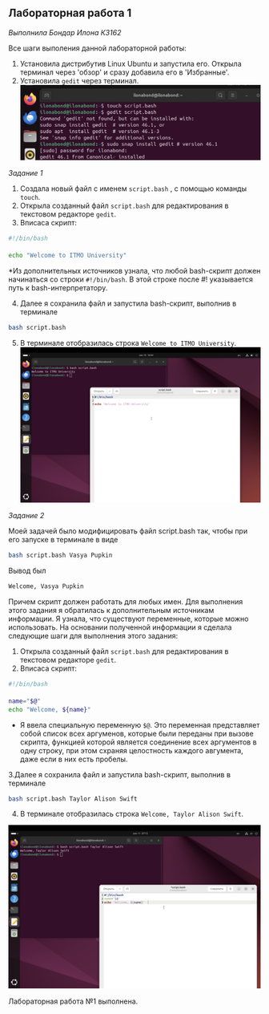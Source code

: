 ## Лабораторная работа 1

*Выполнила Бондар Илона К3162*

Все шаги выполения данной лабораторной работы:
1. Установила дистрибутив Linux Ubuntu и запустила его. Открыла терминал через 'обзор' и сразу добавила его в 'Избранные'.
2. Установила `gedit` через терминал.
![Screnshot](https://github.com/ilonabond/Informatics/blob/main/Снимок%20экрана%202024-09-10%20в%2019.41.10.jpg)

*Задание 1*

1. Создала новый файл с именем `script.bash` , с помощью команды `touch`.
2. Открыла созданный файл `script.bash` для редактирования в текстовом редакторе `gedit`. 
3. Впиcаса скрипт:

```bash
#!/bin/bash

echo "Welcome to ITMO University"
```

   *Из дополнительных источников узнала, что любой bash-скрипт должен начинаться со строки `#!/bin/bash`. В этой строке после #! указывается путь к bash-интерпретатору.

4. Далее я сохранила файл и запустила bash-скрипт, выполнив в терминале

```bash
bash script.bash
```
5. В терминале отобразилась строка `Welcome to ITMO University`.
![Screnshot2](https://github.com/ilonabond/Informatics/blob/main/Снимок%20экрана%202024-09-10%20в%2019.44.35.PNG)

*Задание 2*

Моей задачей было модифицировать файл script.bash так, чтобы при его запуске в терминале в виде

```bash
bash script.bash Vasya Pupkin
```
Вывод был

```bash
Welcome, Vasya Pupkin
```

Причем скрипт должен работать для любых имен.
Для выполнения этого задания я обратилась к дополнительным источникам информации. Я узнала, что существуют переменные, которые можно использовать. На основании полученной информации я сделала следующие шаги для выполнения этого задания:
1. Открыла созданный файл `script.bash` для редактирования в текстовом редакторе `gedit`. 
2. Впиcаса скрипт:

```bash
#!/bin/bash

name="$@"
echo "Welcome, ${name}"
```
   * Я ввела специальную переменную `$@`. Это переменная представляет собой список всех аргуменов, которые были переданы при вызове скрипта, функцией которой является соединение всех аргументов в одну строку, при этом схраняя целостность каждого авгумента, даже если в них есть пробелы.

3.Далее я сохранила файл и запустила bash-скрипт, выполнив в терминале

```bash
bash script.bash Taylor Alison Swift
```
4. В терминале отобразилась строка `Welcome, Taylor Alison Swift`.

![Screnshot3](https://github.com/ilonabond/Informatics/blob/main/Снимок%20экрана%202024-09-11%20в%2010.15.37.png)

Лабораторная работа №1 выполнена.

